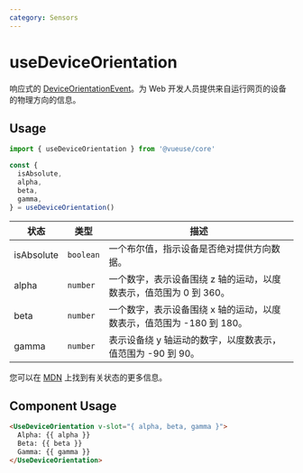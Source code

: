 ```yaml
---
category: Sensors
---
```


# useDeviceOrientation

响应式的 [DeviceOrientationEvent](https://developer.mozilla.org/en-US/docs/Web/API/DeviceOrientationEvent)。为 Web 开发人员提供来自运行网页的设备的物理方向的信息。

## Usage

```js
import { useDeviceOrientation } from '@vueuse/core'

const {
  isAbsolute,
  alpha,
  beta,
  gamma,
} = useDeviceOrientation()
```

| 状态      | 类型     | 描述                                                                                                                |
| ---------- | -------- | -------------------------------------------------------------------------------------------------------------------------- |
| isAbsolute | `boolean` | 一个布尔值，指示设备是否绝对提供方向数据。                               |
| alpha      | `number` | 一个数字，表示设备围绕 z 轴的运动，以度数表示，值范围为 0 到 360。    |
| beta       | `number` | 一个数字，表示设备围绕 x 轴的运动，以度数表示，值范围为 -180 到 180。 |
| gamma      | `number` | 表示设备绕 y 轴运动的数字，以度数表示，值范围为 -90 到 90。   |

您可以在 [MDN](https://developer.mozilla.org/en-US/docs/Web/API/DeviceOrientationEvent#Properties) 上找到有关状态的更多信息。

## Component Usage

```html
<UseDeviceOrientation v-slot="{ alpha, beta, gamma }">
  Alpha: {{ alpha }}
  Beta: {{ beta }}
  Gamma: {{ gamma }}
</UseDeviceOrientation>
```
